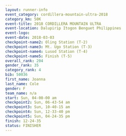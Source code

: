 ```yaml
---
layout: runner-info 
event_category: cordillera-mountain-ultra-2018 
category_km: 50K 
event-title: 2018 CORDILLERA MOUNTAIN ULTRA 
event-location: Dalupirip Itogon Benguet Philippines 
event-logo: 
event-date: 2018-03-03 
checkpoint-name2: Oling Station (T-2) 
checkpoint-name3: Mt. Ugo Station (T-3) 
checkpoint-name4: Lusod Station (T-4) 
checkpoint-name5: Finish (T-5) 
overall_rank: 204
gender_rank: 35
category_rank: 4
bib: 50036
first_name: Joanna
last_name: Cole
gender: F
team_name: n/a
start: Sun, 04-00-00 am
checkpoint2: Sun, 06-43-54 am
checkpoint3: Sun, 10-40-15 am
checkpoint4: Sun, 12-33-40 pm
checkpoint5: Sun, 04-24-35 pm
finish: 12-24-35
status: FINISHER
---
```

